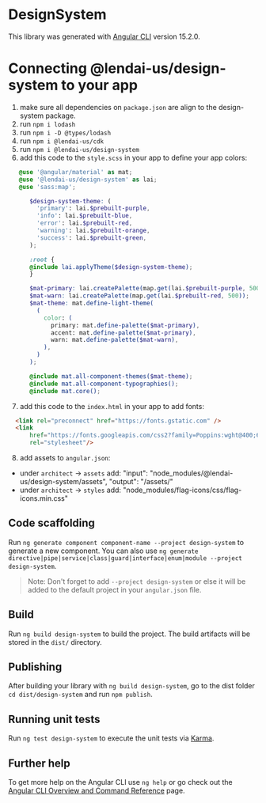 # DesignSystem

This library was generated with [Angular CLI](https://github.com/angular/angular-cli) version 15.2.0.

# Connecting @lendai-us/design-system to your app

1. make sure all dependencies on `package.json` are align to the design-system package.
2. run `npm i lodash`
3. run `npm i -D @types/lodash`
4. run `npm i @lendai-us/cdk`
5. run `npm i @lendai-us/design-system`
6. add this code to the `style.scss` in your app to define your app colors:

```scss
   @use '@angular/material' as mat;
   @use '@lendai-us/design-system' as lai;
   @use 'sass:map';

      $design-system-theme: (
        'primary': lai.$prebuilt-purple,
        'info': lai.$prebuilt-blue,
        'error': lai.$prebuilt-red,
        'warning': lai.$prebuilt-orange,
        'success': lai.$prebuilt-green,
      );

      :root {
      @include lai.applyTheme($design-system-theme);
      }

      $mat-primary: lai.createPalette(map.get(lai.$prebuilt-purple, 500));
      $mat-warn: lai.createPalette(map.get(lai.$prebuilt-red, 500));
      $mat-theme: mat.define-light-theme(
        (
          color: (
            primary: mat.define-palette($mat-primary),
            accent: mat.define-palette($mat-primary),
            warn: mat.define-palette($mat-warn),
          ),
        )
      );

      @include mat.all-component-themes($mat-theme);
      @include mat.all-component-typographies();
      @include mat.core();
```

7. add this code to the `index.html` in your app to add fonts:
```html
  <link rel="preconnect" href="https://fonts.gstatic.com" />
  <link
      href="https://fonts.googleapis.com/css2?family=Poppins:wght@400;600;700&display=swap"
      rel="stylesheet"/>
```

8. add assets to `angular.json`:
  - under `architect` -> `assets` add:
    "input": "node_modules/@lendai-us/design-system/assets",
    "output": "/assets/"
  - under `architect` -> `styles` add:
    "node_modules/flag-icons/css/flag-icons.min.css"

## Code scaffolding

Run `ng generate component component-name --project design-system` to generate a new component. You can also use `ng generate directive|pipe|service|class|guard|interface|enum|module --project design-system`.
> Note: Don't forget to add `--project design-system` or else it will be added to the default project in your `angular.json` file. 

## Build

Run `ng build design-system` to build the project. The build artifacts will be stored in the `dist/` directory.

## Publishing

After building your library with `ng build design-system`, go to the dist folder `cd dist/design-system` and run `npm publish`.

## Running unit tests

Run `ng test design-system` to execute the unit tests via [Karma](https://karma-runner.github.io).

## Further help

To get more help on the Angular CLI use `ng help` or go check out the [Angular CLI Overview and Command Reference](https://angular.io/cli) page.
